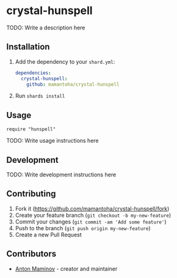 # crystal-hunspell

TODO: Write a description here

## Installation

1. Add the dependency to your `shard.yml`:

   ```yaml
   dependencies:
     crystal-hunspell:
       github: mamantoha/crystal-hunspell
   ```

2. Run `shards install`

## Usage

```crystal
require "hunspell"
```

TODO: Write usage instructions here

## Development

TODO: Write development instructions here

## Contributing

1. Fork it (<https://github.com/mamantoha/crystal-hunspell/fork>)
2. Create your feature branch (`git checkout -b my-new-feature`)
3. Commit your changes (`git commit -am 'Add some feature'`)
4. Push to the branch (`git push origin my-new-feature`)
5. Create a new Pull Request

## Contributors

- [Anton Maminov](https://github.com/mamantoha) - creator and maintainer
